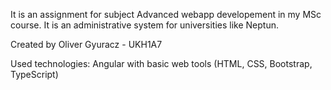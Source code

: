 It is an assignment for subject Advanced webapp developement in my MSc course.
It is an administrative system for universities like Neptun.

Created by Oliver Gyuracz - UKH1A7

Used technologies: Angular with basic web tools (HTML, CSS, Bootstrap, TypeScript)

